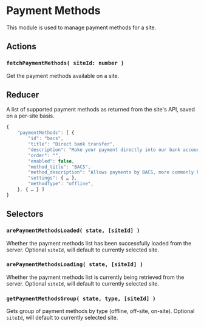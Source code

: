 Payment Methods
===============

This module is used to manage payment methods for a site.

## Actions

### `fetchPaymentMethods( siteId: number )`

Get the payment methods available on a site.

## Reducer

A list of supported payment methods as returned from the site's API, saved on a per-site basis.

```js
{
	"paymentMethods": [ {
		"id": "bacs",
		"title": "Direct bank transfer",
		"description": "Make your payment directly into our bank account. Please use your Order ID as the payment reference. Your order won't be shipped until the funds have cleared in our account.",
		"order": "",
		"enabled": false,
		"method_title": "BACS",
		"method_description": "Allows payments by BACS, more commonly known as direct bank/wire transfer.",
		"settings": { … },
		"methodType": "offline",
	}, { … } ]
}
```

## Selectors

### `arePaymentMethodsLoaded( state, [siteId] )`

Whether the payment methods list has been successfully loaded from the server. Optional `siteId`, will default to currently selected site.

### `arePaymentMethodsLoading( state, [siteId] )`

Whether the payment methods list is currently being retrieved from the server. Optional `siteId`, will default to currently selected site.

### `getPaymentMethodsGroup( state, type, [siteId] )`

Gets group of payment methods by type (offline, off-site, on-site). Optional `siteId`, will default to currently selected site.
